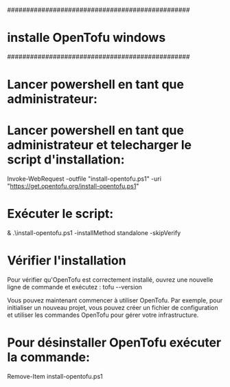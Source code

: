 ################################################
#        installe OpenTofu windows                    #
################################################

#  Lancer powershell en tant que administrateur:

# Lancer powershell en tant que administrateur et telecharger le script d'installation:
Invoke-WebRequest -outfile "install-opentofu.ps1" -uri "https://get.opentofu.org/install-opentofu.ps1"


# Exécuter le script:
& .\install-opentofu.ps1 -installMethod standalone -skipVerify



# Vérifier l'installation
Pour vérifier qu'OpenTofu est correctement installé, ouvrez une nouvelle ligne de commande et exécutez :
tofu --version

Vous pouvez maintenant commencer à utiliser OpenTofu. Par exemple, pour initialiser un nouveau projet, vous pouvez créer un fichier de configuration et utiliser les commandes OpenTofu pour gérer votre infrastructure.

# Pour désinstaller OpenTofu exécuter la commande:
Remove-Item install-opentofu.ps1
